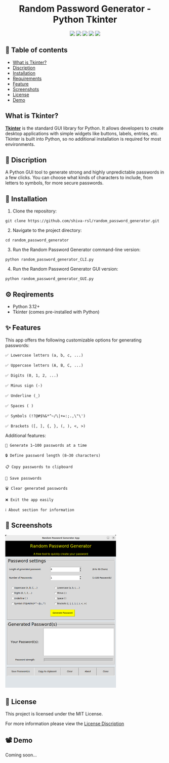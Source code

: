 
<h1 align='center'> Random Password Generator - Python Tkinter </h1>

<p align='center'>
<img src="https://img.shields.io/badge/Language-Python-blue" />
<img src="https://img.shields.io/badge/Interface-GUI-orange" />
<img src="https://img.shields.io/badge/Built%20With-Tkinter-brightgreen" />
<img src="https://img.shields.io/badge/Built%20With-Tkinter-blueviolet" />
<img src="https://img.shields.io/badge/License-MIT-yellow" />
</p>


## 📂 Table of contents

- [What is Tkinter?](#what-is-tkinter)
- [Discription](#-discription)
- [Installation](#-installation)
- [Requirements](#reqirements)
- [Feature](#-features)
- [Screenshots](#-screenshots)
- [License](#license)
- [Demo](#demo)


## What is Tkinter?

[**Tkinter**](https://docs.python.org/3/library/tkinter.html) is the standard GUI library for Python. It allows developers to create desktop applications with simple widgets like buttons, labels, entries, etc. Tkinter is built into Python, so no additional installation is required for most environments.


## 📝 Discription

A Python GUI tool to generate strong and highly unpredictable passwords in a few clicks. You can choose what kinds of characters to include, from letters to symbols, for more secure passwords.


## 🚀 Installation

1. Clone the repository:
```
git clone https://github.com/shiva-rsl/random_password_generator.git
```

2. Navigate to the project directory:
```
cd random_password_generator
```

3. Run the Random Password Generator command-line version:
```
python random_password_generator_CLI.py
```

4. Run the Random Password Generator GUI version:
```
python random_password_generator_GUI.py
```


## ⚙️ Reqirements

- Python 3.12+
- Tkinter (comes pre-installed with Python)


## ✨ Features
This app offers the following customizable options for generating passwords:

    ✅ Lowercase letters (a, b, c, ...)

    ✅ Uppercase letters (A, B, C, ...)

    ✅ Digits (0, 1, 2, ...)

    ✅ Minus sign (-)

    ✅ Underline (_)

    ✅ Spaces ( )

    ✅ Symbols (!?@#$%&*^~/\|+=:;.,\"\')

    ✅ Brackets ([, ], {, }, (, ), <, >)

Additional features:

    🎯 Generate 1–100 passwords at a time

    🔒 Define password length (8–30 characters)

    📋 Copy passwords to clipboard

    💾 Save passwords

    🗑️ Clear generated passwords

    ❌ Exit the app easily

    ℹ️ About section for information
    

## 📸 Screenshots

<img src="Screenshots/random_password_generator_main.png" width="350" height="483">


## 🧾 License

This project is licensed under the MIT License.

For more information please view the [License Discription](https://choosealicense.com/licenses/mit/)


## 📽️ Demo

Coming soon...



